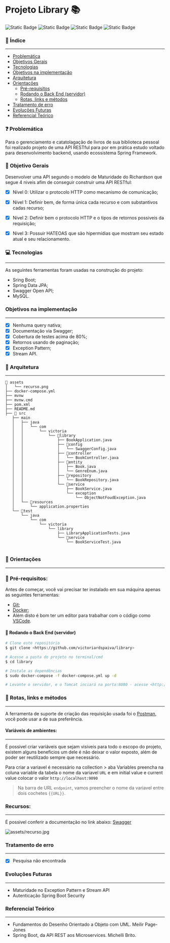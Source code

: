 # Projeto Library 📚
![Static Badge](https://img.shields.io/badge/Spring%20boot-brightgreen?logo=spring%20boot&label=3.1.0&labelColor=gray&color=green&link=https%3A%2F%2Fspring.io%2Fprojects%2Fspring-boot)
![Static Badge](https://img.shields.io/badge/Java-black?logo=Java&label=20&labelColor=gray&color=orange&link=https%3A%2F%2Fwww.oracle.com%2Fjava%2Ftechnologies%2Fjavase%2Fjdk20-archive-downloads.html)
![Static Badge](https://img.shields.io/badge/MySQL-black?logo=MySQL&label=database&labelColor=white&color=blue&link=https%3A%2F%2Fwww.mysql.com%2F)
![Static Badge](https://img.shields.io/badge/maven-black?logo=Java&label=4.0.0&labelColor=gray&color=orange)

### 📑 Índice
---

- [Problemática](#-problemática)
- [Objetivos Gerais](#objetivos-gerais)
- [Tecnologias](#-tecnologias)
- [Objetivos na implementação](#objetivos-na-implementação)
- [Arquitetura](#-arquitetura)
- [Orientações](#-orientações)
   - [Pré-requisitos](#-pré-requisitos)
   - [Rodando o Back End (servidor)](#-rodando-o-back-end-servidor)
   - [Rotas, links e métodos](#--rotas-links-e-métodos)
- [Tratamento de erro](#-orientações)
- [Evoluções Futuras](#evoluções-futuras)
- [Referencial Teórico](#referencial-teórico)


### ❓ Problemática
Para o gerenciamento e catatolagação de livros de sua biblioteca pessoal foi realizado projeto de uma API RESTful para por em prática estudo voltado para desenvolvimento backend, usando ecossistema Spring Framework.

### 💾 Objetivo Gerais
Desenvolver uma API segundo o modelo de Maturidade do Richardson que segue 4 niveis afim de conseguir construir uma API RESTful:
- [x] Nível 0: Utilizar o protocolo HTTP como mecanismo de comunicação;
- [x] Nível 1: Definir bem, de forma única cada recurso e com substantivos cadas recurso;
- [x] Nível 2: Definir bem o protocolo HTTP e o tipos de retornos possiveis da requisição;
- [x] Nivel 3: Possuir HATEOAS que são hipermídias que mostram seu estado atual e seu relacionamento.


### 💻 Tecnologias
---
As seguintes ferramentas foram usadas na construção do projeto:

- Sring Boot;
- Spring Data JPA;
- Swagger Open API;
- MySQL.

### Objetivos na implementação
---
- [x] Nenhuma query nativa;
- [x] Documentação via Swagger;
- [x] Cobertura de testes acima de 80%;
- [x] Retornos usando de paginação;
- [x] Exception Pattern;
- [x] Stream API.
      
### 🧱 Arquitetura
---
```
📂 assets
│   └── recurso.png
├── docker-compose.yml
├── mvnw
├── mvnw.cmd
├── pom.xml
├── README.md
├── 📂 src
   ├── main
   │   ├── java
   │   │   └── com
   │   │       └── victoria
   │   │           └── 📂library
   │   │               ├── BookApplication.java
   │   │               ├── 📂config
   │   │               │   └── SwaggerConfig.java
   │   │               ├── 📂controller
   │   │               │   └── BookController.java
   │   │               ├── 📂entity
   │   │               │   ├── Book.java
   │   │               │   └── GenreEnum.java
   │   │               ├── 📂repository
   │   │               │   └── BookRepository.java
   │   │               └── 📂service
   │   │                   ├── BookService.java
   │   │                   └── exception
   │   │                       └── ObjectNotFoudException.java
   │   └── 📂resources
   │       └── application.properties
   └── 📂test
       └── java
           └── com
               └── victoria
                   └── library
                       ├── LibraryApplicationTests.java
                       └── 📂service
                           └── BookServiceTest.java


```
### 📌 Orientações
---
### 📎 Pré-requisitos:

Antes de começar, você vai precisar ter instalado em sua máquina apenas as seguintes ferramentas:
* [Git](https://git-scm.com);
* [Docker](https://www.docker.com/);
* Além disto é bom ter um editor para trabalhar com o código como [VSCode](https://www.jetbrains.com/idea/).

#### 🎲 Rodando o Back End (servidor)

```bash
# Clone este repositório
$ git clone <https://github.com/victoriardspaiva/library>

# Acesse a pasta do projeto no terminal/cmd
$ cd library

# Instale as dependências
$ sudo docker-compose -f docker-compose.yml up -d

# Levante o servidor, e o Tomcat inciará na porta:8080 - acesse <http://localhost:8080> 
```
### 🚀  Rotas, links e métodos
---
A ferramenta de suporte de criação das requisição usada foi o [Postman](https://www.postman.com/), você pode usar a de sua preferência.

#### Variáveis de ambientes: 
---
É possivel criar variáveis que sejam visiveis para todo o escopo do projeto, existem alguns beneficios um dele é não deixar o valor exposto, além de poder ser reutilizado sempre que necessário.

Para criar a variavel é necessário na collection > aba Variables preencha na coluna variable da tabela o nome da variavel `URL` e em initial value e current value colocar o valor `http://localhost:9090`

> Na barra de URL `endpoint`, vamos preencher o nome da variavel entre dois cochetes `{{URL}}`.

### Recursos:
---
É possivel conferir a documentação no link abaixo:
[Swagger](http://localhost:8080/swagger-ui/index.html)

![assets/recurso.jpg](assets/recurso.jpg)

### Tratamento de erro
---
- [x] Pesquisa não encontrada

### Evoluções Futuras
---
- Maturidade no Exception Pattern e Stream API
- Autenticação Spring Boot Security
  
### Referencial Teórico
---
- Fundamentos do Desenho Orientado a Objeto com UML. Meilir Page-Jones
- Spring Boot, da API REST aos Microservices. Michelli Brito.








